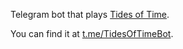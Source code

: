 Telegram bot that plays [Tides of Time](http://portalgames.pl/en/all-game-list/tides-of-time/).

You can find it at [t.me/TidesOfTimeBot](https://t.me/TidesOfTimeBot).
